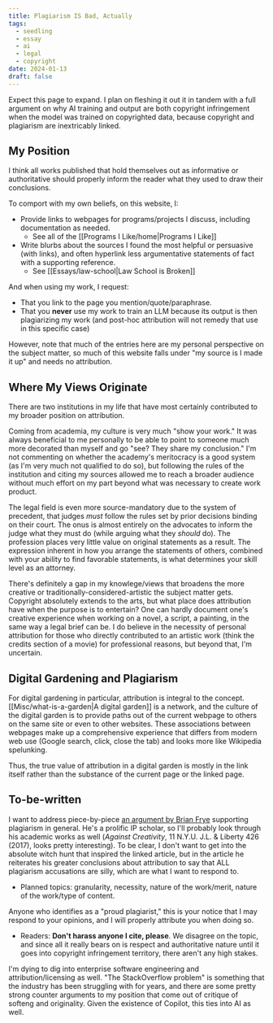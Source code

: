 ```yaml
---
title: Plagiarism IS Bad, Actually
tags:
  - seedling
  - essay
  - ai
  - legal
  - copyright
date: 2024-01-13
draft: false
---
```

Expect this page to expand. I plan on fleshing it out it in tandem with a full argument on why AI training and output are both copyright infringement when the model was trained on copyrighted data, because copyright and plagiarism are inextricably linked.
## My Position
I think all works published that hold themselves out as informative or authoritative should properly inform the reader what they used to draw their conclusions.

To comport with my own beliefs, on this website, I:
- Provide links to webpages for programs/projects I discuss, including documentation as needed.
	- See all of the [[Programs I Like/home|Programs I Like]]
- Write blurbs about the sources I found the most helpful or persuasive (with links), and often hyperlink less argumentative statements of fact with a supporting reference.
	- See [[Essays/law-school|Law School is Broken]]

And when using my work, I request:
- That you link to the page you mention/quote/paraphrase.
- That you **never** use my work to train an LLM because its output is then plagiarizing my work (and post-hoc attribution will not remedy that use in this specific case)

However, note that much of the entries here are my personal perspective on the subject matter, so much of this website falls under "my source is I made it up" and needs no attribution.
## Where My Views Originate
There are two institutions in my life that have most certainly contributed to my broader position on attribution.

Coming from academia, my culture is very much "show your work." It was always beneficial to me personally to be able to point to someone much more decorated than myself and go "see? They share my conclusion." I'm not commenting on whether the academy's meritocracy is a good system (as I'm very much not qualified to do so), but following the rules of the institution and citing my sources allowed me to reach a broader audience without much effort on my part beyond what was necessary to create work product.

The legal field is even more source-mandatory due to the system of precedent, that judges *must* follow the rules set by prior decisions binding on their court. The onus is almost entirely on the advocates to inform the judge what they must do (while arguing what they *should* do). The profession places very little value on original statements as a result. The expression inherent in how you arrange the statements of others, combined with your ability to find favorable statements, is what determines your skill level as an attorney.

There's definitely a gap in my knowlege/views that broadens the more creative or traditionally-considered-artistic the subject matter gets. Copyright absolutely extends to the arts, but what place does attribution have when the purpose is to entertain? One can hardly document one's creative experience when working on a novel, a script, a painting, in the same way a legal brief can be. I do believe in the necessity of personal attribution for those who directly contributed to an artistic work (think the credits section of a movie) for professional reasons, but beyond that, I'm uncertain.
## Digital Gardening and Plagiarism
For digital gardening in particular, attribution is integral to the concept. [[Misc/what-is-a-garden|A digital garden]] is a network, and the culture of the digital garden is to provide paths out of the current webpage to others on the same site or even to other websites. These associations between webpages make up a comprehensive experience that differs from modern web use (Google search, click, close the tab) and looks more like Wikipedia spelunking. 

Thus, the true value of attribution in a digital garden is mostly in the link itself rather than the substance of the current page or the linked page.
## To-be-written
I want to address piece-by-piece [an argument by Brian Frye](https://www.techdirt.com/2024/01/09/plagiarism-is-fine/) supporting plagiarism in general. He's a prolific IP scholar, so I'll probably look through his academic works as well (*Against Creativity*, 11 N.Y.U. J.L. & Liberty 426 (2017), looks pretty interesting). To be clear, I don't want to get into the absolute witch hunt that inspired the linked article, but in the article he reiterates his greater conclusions about attribution to say that ALL plagiarism accusations are silly, which are what I want to respond to.
- Planned topics: granularity, necessity, nature of the work/merit, nature of the work/type of content.

Anyone who identifies as a "proud plagiarist," this is your notice that I may respond to your opinions, and I will properly attribute you when doing so.
- Readers: **Don't harass anyone I cite, please**. We disagree on the topic, and since all it really bears on is respect and authoritative nature until it goes into copyright infringement territory, there aren't any high stakes.

I'm dying to dig into enterprise software engineering and attribution/licensing as well. "The StackOverflow problem" is something that the industry has been struggling with for years, and there are some pretty strong counter arguments to my position that come out of critique of softeng and originality. Given the existence of Copilot, this ties into AI as well.